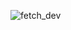 ![fetch_dev](https://user-images.githubusercontent.com/83563864/130518015-25044918-fbeb-430b-a8af-a993d960fe79.PNG)

